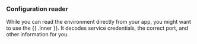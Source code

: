### Configuration reader

While you can read the environment directly from your app,
you might want to use the {{ .Inner }}.
It decodes service credentials, the correct port, and other information for you.
